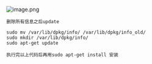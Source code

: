 ![image.png](https://yaaame-1317851743.cos.ap-beijing.myqcloud.com/20240325101458.png)
```shell
删除所有信息之后update

sudo mv /var/lib/dpkg/info/ /var/lib/dpkg/info_old/
sudo mkdir /var/lib/dpkg/info/
sudo apt-get update

执行完以上代码后再用sudo apt-get install 安装
```